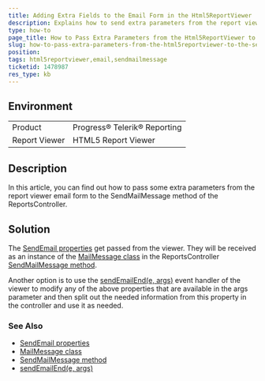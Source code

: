 ```yaml
---
title: Adding Extra Fields to the Email Form in the Html5ReportViewer
description: Explains how to send extra parameters from the report viewer email form to the SendMailMessage method on the ReportsController.  
type: how-to
page_title: How to Pass Extra Parameters from the Html5ReportViewer to the SendMailMessage Method
slug: how-to-pass-extra-parameters-from-the-html5reportviewer-to-the-sendmailmessage-method
position: 
tags: html5reportviewer,email,sendmailmessage
ticketid: 1478987
res_type: kb
---
```


## Environment
<table>
	<tbody>
		<tr>
			<td>Product</td>
			<td>Progress® Telerik® Reporting</td>
		</tr>
		<tr>
			<td>Report Viewer</td>
			<td>HTML5 Report Viewer</td>
		</tr>
	</tbody>
</table>


## Description
In this article, you can find out how to pass some extra parameters from the report viewer email form to the SendMailMessage method of the ReportsController.


## Solution
The [SendEmail properties](../properties-t-telerik-reportviewer-mvc-sendemail) get passed from the viewer. 
They will be received as an instance of the [MailMessage class](https://docs.microsoft.com/en-us/dotnet/api/system.net.mail.mailmessage?view=netframework-4.8) in
the ReportsController [SendMailMessage method](../m-telerik-reporting-services-webapi-reportscontrollerbase-sendmailmessage). 

Another option is to use the [sendEmailEnd(e, args)](../html5-report-viewer-reportviewer-events-sendemailend) event handler of the viewer to modify any of the above properties that are available in the args parameter and then split out the needed information from this property in the controller and use it as needed.

### See Also
- [SendEmail properties](../properties-t-telerik-reportviewer-mvc-sendemail)
- [MailMessage class](https://docs.microsoft.com/en-us/dotnet/api/system.net.mail.mailmessage?view=netframework-4.8)
- [SendMailMessage method](../m-telerik-reporting-services-webapi-reportscontrollerbase-sendmailmessage)
- [sendEmailEnd(e, args)](../html5-report-viewer-reportviewer-events-sendemailend)
